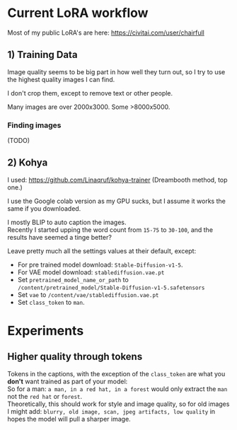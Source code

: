 # Current LoRA workflow

Most of my public LoRA's are here: https://civitai.com/user/chairfull

## 1) Training Data

Image quality seems to be big part in how well they turn out, so I try to use the highest quality images I can find.

I don't crop them, except to remove text or other people.

Many images are over 2000x3000. Some >8000x5000.

### Finding images
(TODO)

## 2) Kohya
I used: https://github.com/Linaqruf/kohya-trainer (Dreambooth method, top one.)

I use the Google colab version as my GPU sucks, but I assume it works the same if you downloaded.

I mostly BLIP to auto caption the images.  
Recently I started upping the word count from `15-75` to `30-100`, and the results have seemed a tinge better?

Leave pretty much all the settings values at their default, except:
  * For pre trained model download: `Stable-Diffusion-v1-5`.
  * For VAE model download: `stablediffusion.vae.pt`
  * Set `pretrained_model_name_or_path` to `/content/pretrained_model/Stable-Diffusion-v1-5.safetensors`
  * Set `vae` to `/content/vae/stablediffusion.vae.pt`
  * Set `class_token` to `man`.

# Experiments

## Higher quality through tokens
Tokens in the captions, with the exception of the `class_token` are what you **don't** want trained as part of your model:  
So for a man: `a man, in a red hat, in a forest` would only extract the `man` not the `red hat` or `forest`.  
Theoretically, this should work for style and image quality, so for old images I might add: `blurry, old image, scan, jpeg artifacts, low quality` in hopes the model will pull a sharper image.
